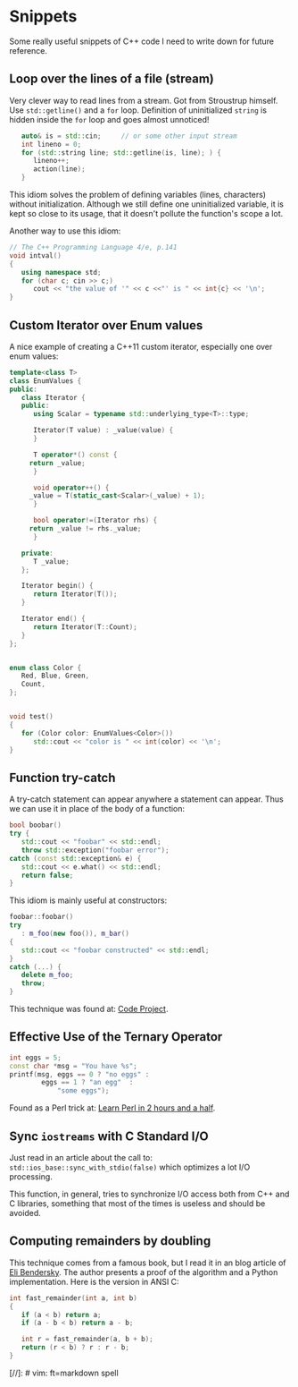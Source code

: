 Snippets
========

Some really useful snippets of C++ code I need to write down for future
reference.


## Loop over the lines of a file (stream)

Very clever way to read lines from a stream.  Got from Stroustrup himself.
Use `std::getline()` and a `for` loop.  Definition of uninitialized
`string` is hidden inside the `for` loop and goes almost unnoticed!

```c++
   auto& is = std::cin;		// or some other input stream
   int lineno = 0;
   for (std::string line; std::getline(is, line); ) {
      lineno++;
      action(line);
   }
```

This idiom solves the problem of defining variables (lines, characters)
without initialization.  Although we still define one uninitialized variable,
it is kept so close to its usage, that it doesn't pollute the function's
scope a lot.

Another way to use this idiom:

```c++
// The C++ Programming Language 4/e, p.141
void intval()
{
   using namespace std;
   for (char c; cin >> c;)
      cout << "the value of '" << c <<"' is " << int{c} << '\n';
}
```

## Custom Iterator over Enum values ##

A nice example of creating a C++11 custom iterator, especially one over enum
values:

```c++
template<class T>
class EnumValues {
public:
   class Iterator {
   public:
      using Scalar = typename std::underlying_type<T>::type;

      Iterator(T value) : _value(value) {
      }

      T operator*() const {
	 return _value;
      }

      void operator++() {
	 _value = T(static_cast<Scalar>(_value) + 1);
      }

      bool operator!=(Iterator rhs) {
	 return _value != rhs._value;
      }

   private:
      T _value;
   };

   Iterator begin() {
      return Iterator(T());
   }

   Iterator end() {
      return Iterator(T::Count);
   }
};


enum class Color {
   Red, Blue, Green,
   Count,
};


void test()
{
   for (Color color: EnumValues<Color>())
      std::cout << "color is " << int(color) << '\n';
}
```

## Function try-catch

A try-catch statement can appear anywhere a statement can appear.
Thus we can use it in place of the body of a function:

```c++
bool boobar()
try {
   std::cout << "foobar" << std::endl;
   throw std::exception("foobar error");
catch (const std::exception& e) {
   std::cout << e.what() << std::endl;
   return false;
}
```

This idiom is mainly useful at constructors:

```c++
foobar::foobar()
try
   : m_foo(new foo()), m_bar()
{
   std::cout << "foobar constructed" << std::endl;
}
catch (...) {
   delete m_foo;
   throw;
}
```

This technique was found at: [Code Project][code_project_url].

[code_project_url]:	http://www.codeproject.com/Articles/1035313/Cplusplus-is-fun-tips-and-tricks

## Effective Use of the Ternary Operator

```c++
int eggs = 5;
const char *msg = "You have %s";
printf(msg, eggs == 0 ? "no eggs" :
	    eggs == 1 ? "an egg"  :
			"some eggs");
```

Found as a Perl trick at: [Learn Perl in 2 hours and a half][perl].

[perl]:		http://qntm.org/files/perl/perl.html


## Sync `iostreams` with C Standard I/O

Just read in an article about the call to:
    `std::ios_base::sync_with_stdio(false)`
which optimizes a lot I/O processing.

This function, in general, tries to synchronize I/O access both from C++ and C
libraries, something that most of the times is useless and should be avoided.


## Computing remainders by doubling

This technique comes from a famous book, but I read it in an blog article of
[Eli Bendersky](https://eli.thegreenplace.net/2018/computing-remainders-by-doubling/).
The author presents a proof of the algorithm and a Python implementation.
Here is the version in ANSI C:

```c++
int fast_remainder(int a, int b)
{
   if (a < b) return a;
   if (a - b < b) return a - b;

   int r = fast_remainder(a, b + b);
   return (r < b) ? r : r - b;
}
```


[//]:	# vim: ft=markdown spell
